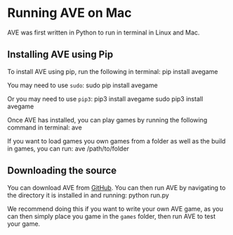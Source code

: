 Running AVE on Mac
==================
AVE was first written in Python to run in terminal in Linux and Mac.

Installing AVE using Pip
------------------------
To install AVE using pip, run the following in terminal:
    pip install avegame

You may need to use `sudo`:
    sudo pip install avegame

Or you may need to use `pip3`:
    pip3 install avegame
    sudo pip3 install avegame

Once AVE has installed, you can play games by running the following command in terminal:
    ave

If you want to load games you own games from a folder as well as the build in games, you can run:
    ave /path/to/folder

Downloading the source
----------------------
You can download AVE from [GitHub](/git). You can then run AVE by navigating to the directory it is installed in and running:
    python run.py

We recommend doing this if you want to write your own AVE game, as you can then simply place you game in the `games` folder, then run AVE to test your game.

